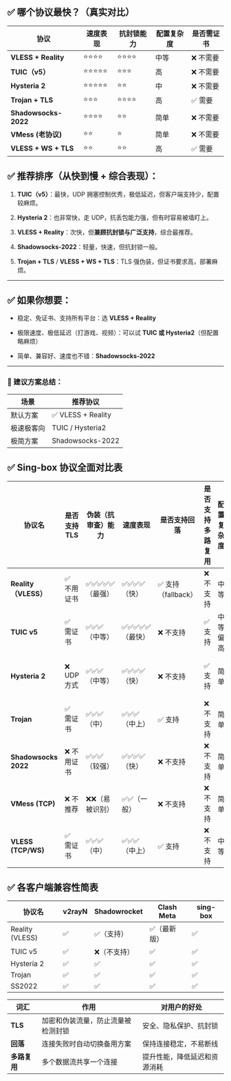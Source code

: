 ## ✅ 哪个协议最快？（真实对比）

| 协议                   | 速度表现  | 抗封锁能力 | 配置复杂度 | 是否需证书 |
| -------------------- | ----- | ----- | ----- | ----- |
| **VLESS + Reality**  | ⭐⭐⭐⭐  | ⭐⭐⭐⭐  | 中等    | ❌ 不需要 |
| **TUIC（v5）**         | ⭐⭐⭐⭐⭐ | ⭐⭐⭐   | 高     | ❌ 不需要 |
| **Hysteria 2**       | ⭐⭐⭐⭐⭐ | ⭐⭐    | 中     | ❌ 不需要 |
| **Trojan + TLS**     | ⭐⭐⭐   | ⭐⭐⭐⭐  | 高     | ✅ 需要  |
| **Shadowsocks-2022** | ⭐⭐⭐⭐  | ⭐⭐    | 简单    | ❌ 不需要 |
| **VMess (老协议)**      | ⭐⭐    | ⭐     | 简单    | ❌ 不需要 |
| **VLESS + WS + TLS** | ⭐⭐    | ⭐⭐    | 高     | ✅ 需要  |
## ✅ 推荐排序（从快到慢 + 综合表现）：

1. **TUIC（v5）**：最快，UDP 拥塞控制优秀，极低延迟，但客户端支持少，配置较麻烦。
    
2. **Hysteria 2**：也非常快，走 UDP，抗丢包能力强，但有时容易被墙盯上。
    
3. **VLESS + Reality**：次快，但**兼顾抗封锁与广泛支持**，综合最推荐。
    
4. **Shadowsocks-2022**：轻量，快速，但抗封锁一般。
    
5. **Trojan + TLS** / **VLESS + WS + TLS**：TLS 强伪装，但证书要求高，部署麻烦。
    

---

## ✅ 如果你想要：

- 稳定、免证书、支持所有平台：选 **VLESS + Reality**
    
- 极限速度、极低延迟（打游戏、视频）：可以试 **TUIC 或 Hysteria2**（但配置略麻烦）
    
- 简单、兼容好、速度也不错：**Shadowsocks-2022**
    

---

### 🔧 建议方案总结：

|场景|推荐协议|
|---|---|
|默认方案|✅ VLESS + Reality|
|极速极客向|TUIC / Hysteria2|
|极简方案|Shadowsocks-2022|
## ✅ Sing-box 协议全面对比表

| 协议名                  | 是否支持 TLS | 伪装（抗审查）能力 | 速度表现      | 是否支持回落         | 是否支持多路复用 | 配置复杂度 | 推荐场景                   |
| -------------------- | -------- | --------- | --------- | -------------- | -------- | ----- | ---------------------- |
| **Reality（VLESS）**   | ✅ 不用证书   | ✅✅✅✅✅（最强） | ✅✅✅✅（快）   | ✅ 支持（fallback） | ❌ 不支持    | 中等    | 移动端 / GFW / 强审查环境      |
| **TUIC v5**          | ✅ 需证书    | ✅✅✅（中等）   | ✅✅✅✅✅（最快） | ❌ 不支持          | ✅ 支持     | 中等偏高  | 低延迟高速（如游戏、视频）          |
| **Hysteria 2**       | ❌ UDP方式  | ✅✅✅（中等）   | ✅✅✅✅（快）   | ❌ 不支持          | ✅ 支持     | 简单    | UDP穿透 / 看重穿透力 & 多平台    |
| **Trojan**           | ✅ 需证书    | ✅✅✅（中）    | ✅✅✅（中上）   | ✅ 支持           | ❌ 不支持    | 简单    | 老用户 / 稳定性高             |
| **Shadowsocks 2022** | ❌ 不用证书   | ✅✅✅（较强）   | ✅✅✅✅（快）   | ❌ 不支持          | ❌ 不支持    | 简单    | 简洁 / 稳定 / 跨平台          |
| **VMess (TCP)**      | ❌ 不推荐    | ❌❌（易被识别）  | ✅✅（一般）    | ❌ 不支持          | ❌ 不支持    | 简单    | 不推荐，已被淘汰               |
| **VLESS (TCP/WS)**   | ✅ 需证书    | ✅✅✅（中）    | ✅✅✅（中上）   | ✅ 支持           | ❌ 不支持    | 中等    | 普通 Web+TLS 部署 / CDN 伪装 |
## ✅ 各客户端兼容性简表

|协议名|v2rayN|Shadowrocket|Clash Meta|sing-box|
|---|---|---|---|---|
|Reality (VLESS)|✅|✅（支持）|✅（最新版）|✅|
|TUIC v5|✅|❌（不支持）|✅|✅|
|Hysteria 2|✅|✅|✅|✅|
|Trojan|✅|✅|✅|✅|
|SS2022|✅|✅|✅|✅|

| 词汇       | 作用                | 对用户的好处         |
| -------- | ----------------- | -------------- |
| **TLS**  | 加密和伪装流量，防止流量被检测封锁 | 安全、隐私保护、抗封锁    |
| **回落**   | 连接失败时自动切换备用方案     | 保持连接稳定，不易断线    |
| **多路复用** | 多个数据流共享一个连接       | 提升性能，降低延迟和资源消耗 |
